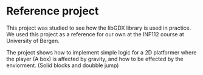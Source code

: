 # Reference project

This project was studied to see how the libGDX library is used in practice. We used this project as a reference for our own at the INF112 course at University of Bergen.

The project shows how to implement simple logic for a 2D platformer where the player (A box) is affected by gravity, and how to be effected by the enviorment. (Solid blocks and doubble jump)
